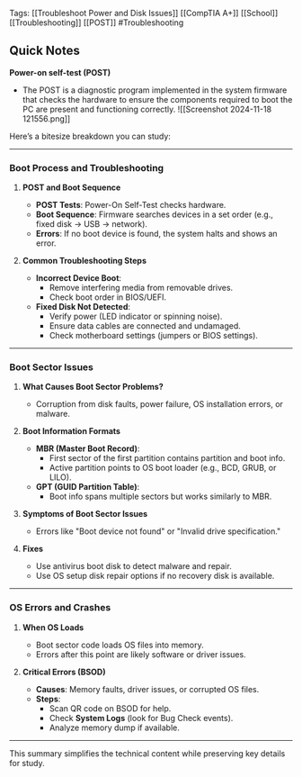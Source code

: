 Tags: [[Troubleshoot Power and Disk Issues]] [[CompTIA A+]] [[School]] [[Troubleshooting]]  [[POST]] #Troubleshooting

## Quick Notes

**Power-on self-test (POST)**
- The POST  is a diagnostic program implemented in the system firmware that checks the hardware to ensure the components required to boot the PC are present and functioning correctly.
![[Screenshot 2024-11-18 121556.png]]

Here’s a bitesize breakdown you can study:

---

### Boot Process and Troubleshooting  
1. **POST and Boot Sequence**  
   - **POST Tests**: Power-On Self-Test checks hardware.  
   - **Boot Sequence**: Firmware searches devices in a set order (e.g., fixed disk → USB → network).  
   - **Errors**: If no boot device is found, the system halts and shows an error.  

2. **Common Troubleshooting Steps**  
   - **Incorrect Device Boot**:  
     - Remove interfering media from removable drives.  
     - Check boot order in BIOS/UEFI.  
   - **Fixed Disk Not Detected**:  
     - Verify power (LED indicator or spinning noise).  
     - Ensure data cables are connected and undamaged.  
     - Check motherboard settings (jumpers or BIOS settings).

---

### Boot Sector Issues  
1. **What Causes Boot Sector Problems?**  
   - Corruption from disk faults, power failure, OS installation errors, or malware.  

2. **Boot Information Formats**  
   - **MBR (Master Boot Record)**:  
     - First sector of the first partition contains partition and boot info.  
     - Active partition points to OS boot loader (e.g., BCD, GRUB, or LILO).  
   - **GPT (GUID Partition Table)**:  
     - Boot info spans multiple sectors but works similarly to MBR.

3. **Symptoms of Boot Sector Issues**  
   - Errors like "Boot device not found" or "Invalid drive specification."  

4. **Fixes**  
   - Use antivirus boot disk to detect malware and repair.  
   - Use OS setup disk repair options if no recovery disk is available.

---

### OS Errors and Crashes  
1. **When OS Loads**  
   - Boot sector code loads OS files into memory.  
   - Errors after this point are likely software or driver issues.  

2. **Critical Errors (BSOD)**  
   - **Causes**: Memory faults, driver issues, or corrupted OS files.  
   - **Steps**:  
     - Scan QR code on BSOD for help.  
     - Check **System Logs** (look for Bug Check events).  
     - Analyze memory dump if available.  

---

This summary simplifies the technical content while preserving key details for study.